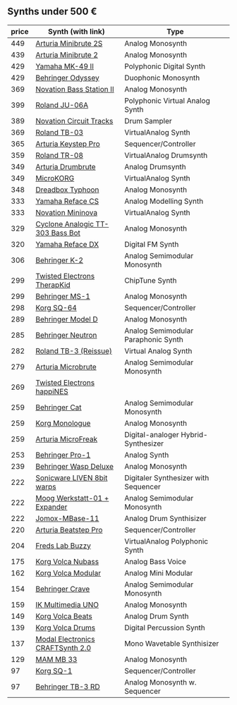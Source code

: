 ## Synths under 500 € 


| price | Synth (with link) | Type
| -		| -					| -
| 449 | [Arturia Minibrute 2S](https://www.musicstore.de/de_DE/EUR/Arturia-MiniBrute-2S/art-SYN0006267-000) | Analog Monosynth
| 439 | [Arturia Minibrute 2](https://www.musicstore.de/de_DE/EUR/Arturia-MiniBrute-2/art-SYN0006265-000) | Analog Monosynth
| 429 | [Yamaha MK-49 II](https://www.musicstore.de/de_DE/EUR/Yamaha-MX49-II-BU-blue/art-SYN0005424-000) | Polyphonic Digital Synth
| 429 | [Behringer Odyssey](https://www.musicstore.de/de_DE/EUR/Behringer-Odyssey/art-SYN0007144-000) | Duophonic Monosynth
| 369 | [Novation Bass Station II](https://www.musicstore.de/de_DE/EUR/Novation-Bass-Station-II/art-SYN0004315-000) | Analog Monosynth
| 399 | [Roland JU-06A](https://www.musicstore.de/de_DE/EUR/Roland-JU-06A/art-SYN0007207-000) | Polyphonic Virtual Analog Synth
| 389 | [Novation Circuit Tracks](https://www.musicstore.de/de_DE/EUR/Novation-Circuit-Tracks/art-SYN0007807-000) | Drum Sampler
| 369 | [Roland TB-03](https://www.musicstore.de/de_DE/EUR/Roland-TB-03-Bass-Line/art-SYN0005565-000) | VirtualAnalog Synth
| 365 | [Arturia Keystep Pro](https://www.musicstore.de/de_DE/EUR/Arturia-KeyStep-Pro/art-SYN0007368-000) | Sequencer/Controller
| 359 | [Roland TR-08](https://www.musicstore.de/de_DE/EUR/Novation-MiniNova/art-SYN0004121-000) | VirtualAnalog Drumsynth
| 349 | [Arturia Drumbrute](https://www.musicstore.de/de_DE/EUR/Arturia-Drumbrute/art-SYN0005626-000) | Analog Drumsynth
| 349 | [MicroKORG](https://www.musicstore.de/de_DE/EUR/Korg-microKORG/art-SYN0002046-000) | VirtualAnalog Synth
| 348 | [Dreadbox Typhoon](https://www.musicstore.de/de_DE/EUR/Dreadbox-Typhon/art-SYN0007578-000) | Analog Monosynth
| 333 | [Yamaha Reface CS](https://www.musicstore.de/de_DE/EUR/Yamaha-Reface-CS/art-SYN0004825-000) | Analog Modelling Synth
| 333 | [Novation Mininova](https://www.musicstore.de/de_DE/EUR/Novation-MiniNova/art-SYN0004121-000) | VirtualAnalog Synth
| 329 | [Cyclone Analogic TT-303 Bass Bot](https://www.musicstore.de/de_DE/EUR/Cyclone-Analogic-TT-303-Bass-Bot-Bassline-Black/art-SYN0007319-000) | Analog Monosynth
| 320 | [Yamaha Reface DX](https://www.musicstore.de/de_DE/EUR/Yamaha-Reface-DX/art-SYN0004826-000) | Digital FM Synth
| 306 | [Behringer K-2](https://www.musicstore.de/de_DE/EUR/Behringer-K-2/art-SYN0007187-000) | Analog Semimodular Monosynth
| 299 | [Twisted Electrons TherapKid](https://www.musicstore.de/de_DE/EUR/Twisted-Electrons-TherapKid/art-SYN0007049-000) | ChipTune Synth
| 299 | [Behringer MS-1](https://www.musicstore.de/de_DE/EUR/Behringer-MS-1-RD/art-SYN0006878-000) | Analog Monosynth
| 298 | [Korg SQ-64](https://www.musicstore.de/de_DE/EUR/Korg-SQ-64/art-SYN0007739-000) | Sequencer/Controller
| 289 | [Behringer Model D](https://www.musicstore.de/de_DE/EUR/Behringer-Model-D/art-SYN0006136-000) | Analog Monosynth
| 285 | [Behringer Neutron](https://www.musicstore.de/de_DE/EUR/Behringer-NEUTRON/art-SYN0006410-000) | Analog Semimodular Paraphonic Synth
| 282 | [Roland TB-3 (Reissue)](https://www.musicstore.de/de_DE/EUR/Roland-TB-3/art-SYN0004463-000) | Virtual Analog Synth
| 279 | [Arturia Microbrute ](https://www.musicstore.de/de_DE/EUR/Arturia-MicroBrute-Analog-Synthesizer/art-SYN0004450-000) | Analog Semimodular Monosynth
| 269 | [Twisted Electrons happiNES](https://www.musicstore.de/de_DE/EUR/Twisted-Electrons-hapiNES-L/art-SYN0007016-000) | 
| 259 | [Behringer Cat](https://www.musicstore.de/de_DE/EUR/Behringer-Cat/art-SYN0007357-000) | Analog Semimodular Monosynth
| 259 | [Korg Monologue](https://www.musicstore.de/de_DE/EUR/Korg-monologue-silver/art-SYN0005655-000) | Analog Monosynth
| 259 | [Arturia MicroFreak](https://www.musicstore.de/de_DE/EUR/Arturia-MicroFreak/art-SYN0006879-000) | Digital-analoger Hybrid-Synthesizer
| 253 | [Behringer Pro-1](https://www.musicstore.de/de_DE/EUR/Behringer-Pro-1/art-SYN0007218-000) | Analog Synth
| 239 | [Behringer Wasp Deluxe](https://www.musicstore.de/de_DE/EUR/Behringer-Wasp-Deluxe/art-SYN0007296-000) | Analog Monosynth
| 222 | [Sonicware LIVEN 8bit warps ](https://www.musicstore.de/de_DE/EUR/Sonicware-LIVEN-8bit-warps/art-SYN0007794-000) | Digitaler Synthesizer with Sequencer
| 222 | [Moog Werkstatt-01 + Expander](https://www.musicstore.de/de_DE/EUR/Moog-Werkstatt-01-CV-Expander-limited-edition/art-SYN0007718-000) | Analog Semimodular Monosynth
| 222 | [Jomox-MBase-11](https://www.musicstore.de/de_DE/EUR/Jomox-MBase-11-Drumsynthesizer/art-SYN0003531-000) | Analog Drum Synthisizer
| 220 | [Arturia Beatstep Pro](https://www.musicstore.de/de_DE/EUR/Arturia-Beatstep-Pro/art-PCM0013604-000) | Sequencer/Controller
| 204 | [Freds Lab Buzzy](https://www.musicstore.de/de_DE/EUR/Fred-s-Lab-Buzzzy-/art-SYN0007212-000) | VirtualAnalog Polyphonic Synth
| 175 | [Korg Volca Nubass](https://www.musicstore.de/de_DE/EUR/Korg-volca-nubass/art-SYN0007010-000) | Analog Bass Voice
| 162 | [Korg Volca Modular ]([musicstore](https://www.musicstore.de/de_DE/EUR/Korg-volca-modular/art-SYN0006844-000)) | Analog Mini Modular
| 154 | [Behringer Crave](https://www.musicstore.de/de_DE/EUR/Behringer-Crave/art-SYN0007217-000) | Analog Semimodular Monosynth
| 159 | [IK Multimedia UNO](https://www.musicstore.de/de_DE/EUR/IK-Multimedia-UNO-Synth/art-SYN0006497-000) | Analog Monosynth
| 149 | [Korg Volca Beats](https://www.musicstore.de/de_DE/EUR/Korg-volca-beats-Netzteil-Set/art-SYN509) | Analog Drum Synth
| 139 | [Korg Volca Drums](https://www.musicstore.de/de_DE/EUR/Korg-volca-drum/art-SYN0006845-000) | Digital Percussion Synth
| 137 | [Modal Electronics CRAFTSynth 2.0]([musicstore](https://www.musicstore.de/de_DE/EUR/Modal-Electronics-CRAFTsynth-v2-0/art-SYN0007007-000)) | Mono Wavetable Synthisizer
| 129 | [MAM MB 33](https://www.musicstore.de/de_DE/EUR/MAM-Systems-MB-33-Retro-/art-SYN0004744-000) | Analog Monosynth
| 97 | [Korg SQ-1](https://www.musicstore.de/de_DE/EUR/Korg-SQ-1/art-SYN0004705-000) | Sequencer/Controller
| 97 | [Behringer TB-3 RD](https://www.musicstore.de/de_DE/EUR/Behringer-TD-3-RD/art-SYN0007291-000) | Analog Monosynth w. Sequencer